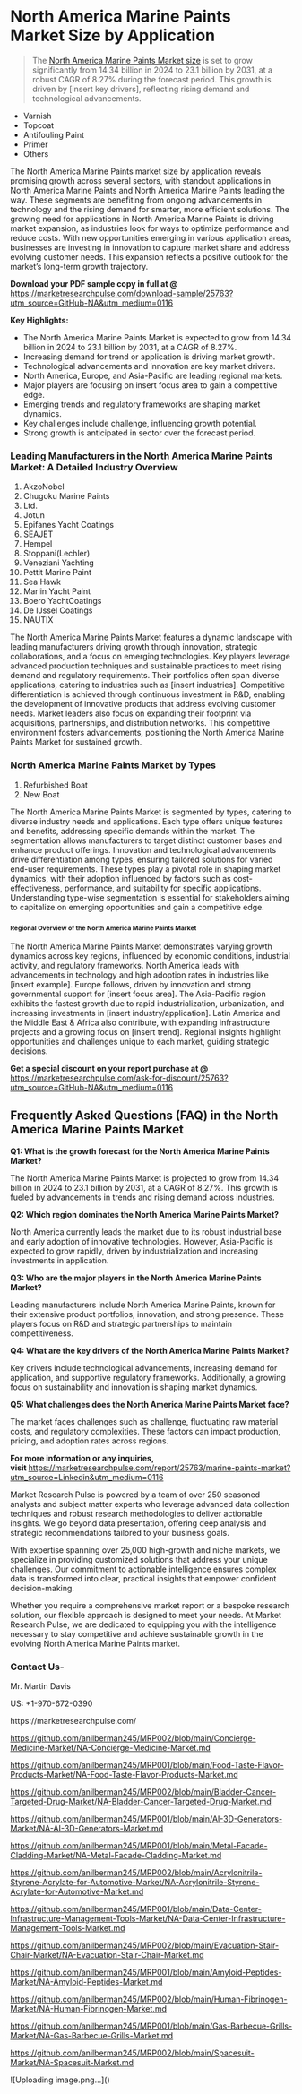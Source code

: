 <h1>North America Marine Paints Market&nbsp;Size by Application</h1><blockquote><p>The <a href="https://marketresearchpulse.com/download-sample/25763?utm_source=GitHub-NA&amp;utm_medium=0116">North America Marine Paints Market size</a> is set to grow significantly from 14.34 billion in 2024 to 23.1 billion by 2031, at a robust CAGR of 8.27% during the forecast period. This growth is driven by [insert key drivers], reflecting rising demand and technological advancements.</p></blockquote><ul><li>Varnish<li> Topcoat<li> Antifouling Paint<li> Primer<li> Others</li></ul><p>The North America Marine Paints market size by application reveals promising growth across several sectors, with standout applications in North America Marine Paints and North America Marine Paints leading the way. These segments are benefiting from ongoing advancements in technology and the rising demand for smarter, more efficient solutions. The growing need for applications in North America Marine Paints is driving market expansion, as industries look for ways to optimize performance and reduce costs. With new opportunities emerging in various application areas, businesses are investing in innovation to capture market share and address evolving customer needs. This expansion reflects a positive outlook for the market’s long-term growth trajectory.</p><p><strong>Download your PDF sample copy in full at @ </strong><a href="https://marketresearchpulse.com/download-sample/25763?utm_source=GitHub-NA&amp;utm_medium=0116">https://marketresearchpulse.com/download-sample/25763?utm_source=GitHub-NA&amp;utm_medium=0116</a></p><p><strong>Key Highlights: </strong></p><ul><li>The North America Marine Paints Market is expected to grow from 14.34 billion in 2024 to 23.1 billion by 2031, at a CAGR of 8.27%.</li><li>Increasing demand for trend or application is driving market growth.</li><li>Technological advancements and innovation are key market drivers.</li><li>North America, Europe, and Asia-Pacific are leading regional markets.</li><li>Major players are focusing on insert focus area to gain a competitive edge.</li><li>Emerging trends and regulatory frameworks are shaping market dynamics.</li><li>Key challenges include challenge, influencing growth potential.</li><li>Strong growth is anticipated in sector over the forecast period.</li></ul><h3>Leading Manufacturers in the North America Marine Paints Market: A Detailed Industry Overview</h3><ol><li>AkzoNobel</li><li>Chugoku Marine Paints</li><li>Ltd.</li><li>Jotun</li><li>Epifanes Yacht Coatings</li><li>SEAJET</li><li>Hempel</li><li>Stoppani(Lechler)</li><li>Veneziani Yachting</li><li>Pettit Marine Paint</li><li>Sea Hawk</li><li>Marlin Yacht Paint</li><li>Boero YachtCoatings</li><li>De IJssel Coatings</li><li>NAUTIX</li></ol><div class="flex max-w-full flex-col flex-grow"><div class="min-h-8 text-message flex w-full flex-col items-end gap-2 whitespace-normal break-words [.text-message+&amp;]:mt-5" dir="auto" data-message-author-role="assistant" data-message-id="fd8432e4-4910-450d-b182-61b7bfb0a01f" data-message-model-slug="gpt-4o"><div class="flex w-full flex-col gap-1 empty:hidden first:pt-[3px]"><div class="markdown prose w-full break-words dark:prose-invert light"><p>The North America Marine Paints Market features a dynamic landscape with leading manufacturers driving growth through innovation, strategic collaborations, and a focus on emerging technologies. Key players leverage advanced production techniques and sustainable practices to meet rising demand and regulatory requirements. Their portfolios often span diverse applications, catering to industries such as [insert industries]. Competitive differentiation is achieved through continuous investment in R&amp;D, enabling the development of innovative products that address evolving customer needs. Market leaders also focus on expanding their footprint via acquisitions, partnerships, and distribution networks. This competitive environment fosters advancements, positioning the North America Marine Paints Market for sustained growth.</p></div></div></div></div><h3>North America Marine Paints Market by Types</h3><ol><li>Refurbished Boat<li> New Boat</li></ol><div class="flex max-w-full flex-col flex-grow"><div class="min-h-8 text-message flex w-full flex-col items-end gap-2 whitespace-normal break-words [.text-message+&amp;]:mt-5" dir="auto" data-message-author-role="assistant" data-message-id="084470be-0bb7-4664-bddf-5156b4f41249" data-message-model-slug="gpt-4o-mini"><div class="flex w-full flex-col gap-1 empty:hidden first:pt-[3px]"><div class="markdown prose w-full break-words dark:prose-invert light"><p>The North America Marine Paints Market is segmented by types, catering to diverse industry needs and applications. Each type offers unique features and benefits, addressing specific demands within the market. The segmentation allows manufacturers to target distinct customer bases and enhance product offerings. Innovation and technological advancements drive differentiation among types, ensuring tailored solutions for varied end-user requirements. These types play a pivotal role in shaping market dynamics, with their adoption influenced by factors such as cost-effectiveness, performance, and suitability for specific applications. Understanding type-wise segmentation is essential for stakeholders aiming to capitalize on emerging opportunities and gain a competitive edge.</p></div></div></div></div><h3><span style="font-size: 11px;">Regional Overview of the North America Marine Paints Market</span></h3><div class="flex max-w-full flex-col flex-grow"><div class="min-h-8 text-message flex w-full flex-col items-end gap-2 whitespace-normal break-words [.text-message+&amp;]:mt-5" dir="auto" data-message-author-role="assistant" data-message-id="e9038762-ce64-4e30-91c9-9bd413514231" data-message-model-slug="gpt-4o-mini"><div class="flex w-full flex-col gap-1 empty:hidden first:pt-[3px]"><div class="markdown prose w-full break-words dark:prose-invert light"><p>The North America Marine Paints Market demonstrates varying growth dynamics across key regions, influenced by economic conditions, industrial activity, and regulatory frameworks. North America leads with advancements in technology and high adoption rates in industries like [insert example]. Europe follows, driven by innovation and strong governmental support for [insert focus area]. The Asia-Pacific region exhibits the fastest growth due to rapid industrialization, urbanization, and increasing investments in [insert industry/application]. Latin America and the Middle East &amp; Africa also contribute, with expanding infrastructure projects and a growing focus on [insert trend]. Regional insights highlight opportunities and challenges unique to each market, guiding strategic decisions.</p></div></div></div></div><p><strong>Get a special discount on your report purchase at @ </strong><a href="https://marketresearchpulse.com/ask-for-discount/25763?utm_source=GitHub-NA&amp;utm_medium=0116">https://marketresearchpulse.com/ask-for-discount/25763?utm_source=GitHub-NA&amp;utm_medium=0116</a></p><h2>Frequently Asked Questions (FAQ) in the North America Marine Paints Market</h2><p><strong>Q1: What is the growth forecast for the North America Marine Paints Market?</strong></p><p>The North America Marine Paints Market is projected to grow from 14.34 billion in 2024 to 23.1 billion by 2031, at a CAGR of 8.27%. This growth is fueled by advancements in trends and rising demand across industries.</p><p><strong>Q2: Which region dominates the North America Marine Paints Market?</strong></p><p>North America currently leads the market due to its robust industrial base and early adoption of innovative technologies. However, Asia-Pacific is expected to grow rapidly, driven by industrialization and increasing investments in application.</p><p><strong>Q3: Who are the major players in the North America Marine Paints Market?</strong></p><p>Leading manufacturers include North America Marine Paints, known for their extensive product portfolios, innovation, and strong presence. These players focus on R&amp;D and strategic partnerships to maintain competitiveness.</p><p><strong>Q4: What are the key drivers of the North America Marine Paints Market?</strong></p><p>Key drivers include technological advancements, increasing demand for application, and supportive regulatory frameworks. Additionally, a growing focus on sustainability and innovation is shaping market dynamics.</p><p><strong>Q5: What challenges does the North America Marine Paints Market face?</strong></p><p>The market faces challenges such as challenge, fluctuating raw material costs, and regulatory complexities. These factors can impact production, pricing, and adoption rates across regions.</p><p><strong>For more information or any inquiries, visit&nbsp;</strong><a href="https://marketresearchpulse.com/report/25763/marine-paints-market?utm_source=Linkedin&utm_medium=0116">https://marketresearchpulse.com/report/25763/marine-paints-market?utm_source=Linkedin&utm_medium=0116</a></p><p>Market Research Pulse is powered by a team of over 250 seasoned analysts and subject matter experts who leverage advanced data collection techniques and robust research methodologies to deliver actionable insights. We go beyond data presentation, offering deep analysis and strategic recommendations tailored to your business goals.</p><p>With expertise spanning over 25,000 high-growth and niche markets, we specialize in providing customized solutions that address your unique challenges. Our commitment to actionable intelligence ensures complex data is transformed into clear, practical insights that empower confident decision-making.</p><p>Whether you require a comprehensive market report or a bespoke research solution, our flexible approach is designed to meet your needs. At Market Research Pulse, we are dedicated to equipping you with the intelligence necessary to stay competitive and achieve sustainable growth in the evolving North America Marine Paints market.</p><h3><strong>Contact Us-</strong></h3><p>Mr. Martin Davis</p><p>US: +1-970-672-0390</p><p>https://marketresearchpulse.com/</p><p><a href="https://github.com/anilberman245/MRP002/blob/main/Concierge-Medicine-Market/NA-Concierge-Medicine-Market.md">https://github.com/anilberman245/MRP002/blob/main/Concierge-Medicine-Market/NA-Concierge-Medicine-Market.md</a></p><p><a href="https://github.com/anilberman245/MRP001/blob/main/Food-Taste-Flavor-Products-Market/NA-Food-Taste-Flavor-Products-Market.md">https://github.com/anilberman245/MRP001/blob/main/Food-Taste-Flavor-Products-Market/NA-Food-Taste-Flavor-Products-Market.md</a></p><p><a href="https://github.com/anilberman245/MRP002/blob/main/Bladder-Cancer-Targeted-Drug-Market/NA-Bladder-Cancer-Targeted-Drug-Market.md">https://github.com/anilberman245/MRP002/blob/main/Bladder-Cancer-Targeted-Drug-Market/NA-Bladder-Cancer-Targeted-Drug-Market.md</a></p><p><a href="https://github.com/anilberman245/MRP001/blob/main/AI-3D-Generators-Market/NA-AI-3D-Generators-Market.md">https://github.com/anilberman245/MRP001/blob/main/AI-3D-Generators-Market/NA-AI-3D-Generators-Market.md</a></p><p><a href="https://github.com/anilberman245/MRP001/blob/main/Metal-Facade-Cladding-Market/NA-Metal-Facade-Cladding-Market.md">https://github.com/anilberman245/MRP001/blob/main/Metal-Facade-Cladding-Market/NA-Metal-Facade-Cladding-Market.md</a></p><p><a href="https://github.com/anilberman245/MRP002/blob/main/Acrylonitrile-Styrene-Acrylate-for-Automotive-Market/NA-Acrylonitrile-Styrene-Acrylate-for-Automotive-Market.md">https://github.com/anilberman245/MRP002/blob/main/Acrylonitrile-Styrene-Acrylate-for-Automotive-Market/NA-Acrylonitrile-Styrene-Acrylate-for-Automotive-Market.md</a></p><p><a href="https://github.com/anilberman245/MRP001/blob/main/Data-Center-Infrastructure-Management-Tools-Market/NA-Data-Center-Infrastructure-Management-Tools-Market.md">https://github.com/anilberman245/MRP001/blob/main/Data-Center-Infrastructure-Management-Tools-Market/NA-Data-Center-Infrastructure-Management-Tools-Market.md</a></p><p><a href="https://github.com/anilberman245/MRP002/blob/main/Evacuation-Stair-Chair-Market/NA-Evacuation-Stair-Chair-Market.md">https://github.com/anilberman245/MRP002/blob/main/Evacuation-Stair-Chair-Market/NA-Evacuation-Stair-Chair-Market.md</a></p><p><a href="https://github.com/anilberman245/MRP001/blob/main/Amyloid-Peptides-Market/NA-Amyloid-Peptides-Market.md">https://github.com/anilberman245/MRP001/blob/main/Amyloid-Peptides-Market/NA-Amyloid-Peptides-Market.md</a></p><p><a href="https://github.com/anilberman245/MRP002/blob/main/Human-Fibrinogen-Market/NA-Human-Fibrinogen-Market.md">https://github.com/anilberman245/MRP002/blob/main/Human-Fibrinogen-Market/NA-Human-Fibrinogen-Market.md</a></p><p><a href="https://github.com/anilberman245/MRP001/blob/main/Gas-Barbecue-Grills-Market/NA-Gas-Barbecue-Grills-Market.md">https://github.com/anilberman245/MRP001/blob/main/Gas-Barbecue-Grills-Market/NA-Gas-Barbecue-Grills-Market.md</a></p><p><a href="https://github.com/anilberman245/MRP002/blob/main/Spacesuit-Market/NA-Spacesuit-Market.md">https://github.com/anilberman245/MRP002/blob/main/Spacesuit-Market/NA-Spacesuit-Market.md</a></p>
![Uploading image.png…]()
